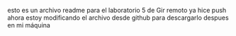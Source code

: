 esto es un archivo readme para el laboratorio 5 de Gir remoto
ya hice push
ahora estoy modificando el archivo desde github para descargarlo despues en mi máquina
